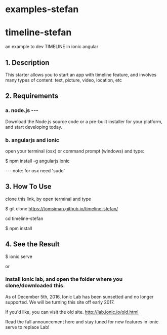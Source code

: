 # examples-stefan
# timeline-stefan
an example to dev TIMELINE in ionic angular

## 1. Description

This starter allows you to start an app with timeline feature, and involves many types of content: text, picture, video, location, etc

## 2. Requirements
### a. node.js ---
Download the Node.js source code or a pre-built installer for your platform, and start developing today.

### b. angularjs and ionic
open your terminal (osx) or command prompt (windows) and type:

$ npm install -g angularjs ionic

--- note: for osx need 'sudo'

## 3. How To Use
clone this link, by open terminal and type 

$ git clone https://tomsiman.github.io/timeline-stefan/

cd timeline-stefan

$ npm install

## 4. See the Result
$ ionic serve

or

### install ionic lab, and open the folder where you clone/downloaded this.

As of December 5th, 2016, Ionic Lab has been sunsetted and no longer supported. We will be turning this site off early 2017.

If you'd like, you can visit the old site. http://lab.ionic.io/old.html

Read the full announcement here and stay tuned for new features in ionic serve to replace Lab!
